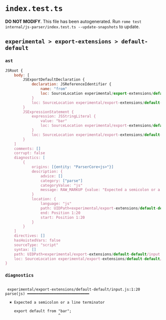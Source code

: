 # `index.test.ts`

**DO NOT MODIFY**. This file has been autogenerated. Run `rome test internal/js-parser/index.test.ts --update-snapshots` to update.

## `experimental > export-extensions > default-default`

### `ast`

```javascript
JSRoot {
	body: [
		JSExportDefaultDeclaration {
			declaration: JSReferenceIdentifier {
				name: "from"
				loc: SourceLocation experimental/export-extensions/default-default/input.js 1:15-1:19 (from)
			}
			loc: SourceLocation experimental/export-extensions/default-default/input.js 1:0-1:19
		}
		JSExpressionStatement {
			expression: JSStringLiteral {
				value: "bar"
				loc: SourceLocation experimental/export-extensions/default-default/input.js 1:20-1:25
			}
			loc: SourceLocation experimental/export-extensions/default-default/input.js 1:20-1:26
		}
	]
	comments: []
	corrupt: false
	diagnostics: [
		{
			origins: [{entity: "ParserCore<js>"}]
			description: {
				advice: []
				category: ["parse"]
				categoryValue: "js"
				message: RAW_MARKUP {value: "Expected a semicolon or a line terminator"}
			}
			location: {
				language: "js"
				path: UIDPath<experimental/export-extensions/default-default/input.js>
				end: Position 1:20
				start: Position 1:20
			}
		}
	]
	directives: []
	hasHoistedVars: false
	sourceType: "script"
	syntax: []
	path: UIDPath<experimental/export-extensions/default-default/input.js>
	loc: SourceLocation experimental/export-extensions/default-default/input.js 1:0-1:26
}
```

### `diagnostics`

```

 experimental/export-extensions/default-default/input.js:1:20 parse(js) ━━━━━━━━━━━━━━━━━━━━━━━━━━━━

  ✖ Expected a semicolon or a line terminator

    export default from "bar";
                        ^


```
